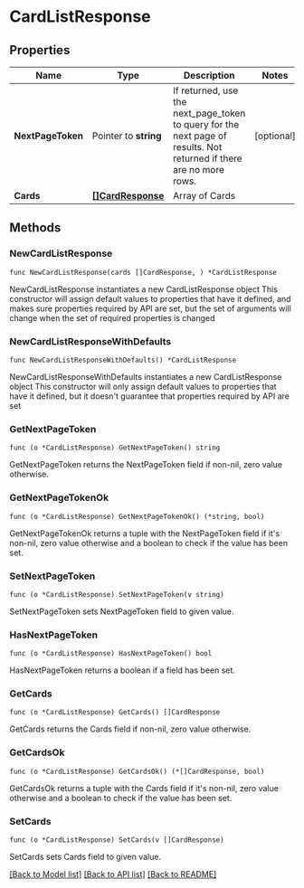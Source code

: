 # CardListResponse

## Properties

Name | Type | Description | Notes
------------ | ------------- | ------------- | -------------
**NextPageToken** | Pointer to **string** | If returned, use the next_page_token to query for the next page of results. Not returned if there are no more rows. | [optional] 
**Cards** | [**[]CardResponse**](CardResponse.md) | Array of Cards | 

## Methods

### NewCardListResponse

`func NewCardListResponse(cards []CardResponse, ) *CardListResponse`

NewCardListResponse instantiates a new CardListResponse object
This constructor will assign default values to properties that have it defined,
and makes sure properties required by API are set, but the set of arguments
will change when the set of required properties is changed

### NewCardListResponseWithDefaults

`func NewCardListResponseWithDefaults() *CardListResponse`

NewCardListResponseWithDefaults instantiates a new CardListResponse object
This constructor will only assign default values to properties that have it defined,
but it doesn't guarantee that properties required by API are set

### GetNextPageToken

`func (o *CardListResponse) GetNextPageToken() string`

GetNextPageToken returns the NextPageToken field if non-nil, zero value otherwise.

### GetNextPageTokenOk

`func (o *CardListResponse) GetNextPageTokenOk() (*string, bool)`

GetNextPageTokenOk returns a tuple with the NextPageToken field if it's non-nil, zero value otherwise
and a boolean to check if the value has been set.

### SetNextPageToken

`func (o *CardListResponse) SetNextPageToken(v string)`

SetNextPageToken sets NextPageToken field to given value.

### HasNextPageToken

`func (o *CardListResponse) HasNextPageToken() bool`

HasNextPageToken returns a boolean if a field has been set.

### GetCards

`func (o *CardListResponse) GetCards() []CardResponse`

GetCards returns the Cards field if non-nil, zero value otherwise.

### GetCardsOk

`func (o *CardListResponse) GetCardsOk() (*[]CardResponse, bool)`

GetCardsOk returns a tuple with the Cards field if it's non-nil, zero value otherwise
and a boolean to check if the value has been set.

### SetCards

`func (o *CardListResponse) SetCards(v []CardResponse)`

SetCards sets Cards field to given value.



[[Back to Model list]](../README.md#documentation-for-models) [[Back to API list]](../README.md#documentation-for-api-endpoints) [[Back to README]](../README.md)


